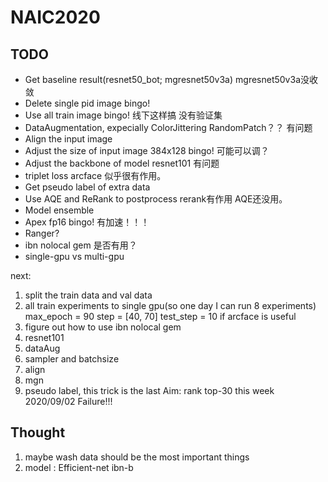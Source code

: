 # NAIC2020

## TODO

* Get baseline result(resnet50_bot; mgresnet50v3a)    mgresnet50v3a没收敛
* Delete single pid image            bingo!
* Use all train image                bingo!          线下这样搞 没有验证集 
* DataAugmentation, expecially ColorJittering          RandomPatch？？  有问题
* Align the input image
* Adjust the size of input image   384x128 bingo!  可能可以调？
* Adjust the backbone of model       resnet101  有问题
* triplet loss  arcface    似乎很有作用。
* Get pseudo label of extra data 
* Use AQE and ReRank to postprocess  rerank有作用 AQE还没用。
* Model ensemble
* Apex fp16 bingo!    有加速！！！
* Ranger?
* ibn nolocal gem 是否有用？
* single-gpu vs multi-gpu

next:
1. split the train data and val data
2. all train experiments to single gpu(so one day I can run 8 experiments)
    max_epoch = 90  step = [40, 70]  test_step = 10
   if arcface is useful
3. figure out how to use ibn nolocal gem
4. resnet101
5. dataAug
6. sampler and batchsize
7. align
8. mgn
9. pseudo label, this trick is the last 
Aim: rank top-30 this week   2020/09/02         Failure!!!

## Thought

1. maybe wash data should be the most important things 
2. model :  Efficient-net ibn-b 